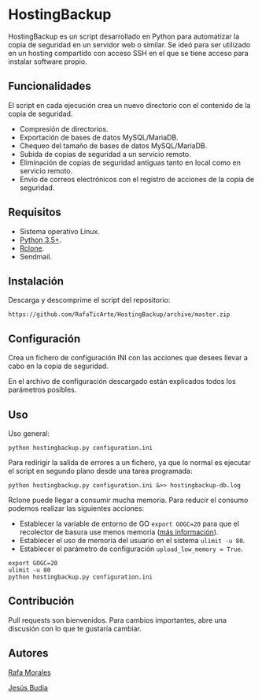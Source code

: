 # HostingBackup

HostingBackup es un script desarrollado en Python para automatizar la copia de seguridad en un servidor web o similar. Se ideó para ser utilizado en un hosting compartido con acceso SSH en el que se tiene acceso para instalar software propio.

## Funcionalidades

El script en cada ejecución crea un nuevo directorio con el contenido de la copia de seguridad.

- Compresión de directorios.
- Exportación de bases de datos MySQL/MariaDB.
- Chequeo del tamaño de bases de datos MySQL/MariaDB.
- Subida de copias de seguridad a un servicio remoto.
- Eliminación de copias de seguridad antiguas tanto en local como en servicio remoto.
- Envío de correos electrónicos con el registro de acciones de la copia de seguridad.

## Requisitos

- Sistema operativo Linux.
- [Python 3.5+](https://www.python.org/).
- [Rclone](https://rclone.org/).
- Sendmail.

## Instalación

Descarga y descomprime el script del repositorio:

```shell
https://github.com/RafaTicArte/HostingBackup/archive/master.zip
```

## Configuración

Crea un fichero de configuración INI con las acciones que desees llevar a cabo en la copia de seguridad.

En el archivo de configuración descargado están explicados todos los parámetros posibles.

## Uso

Uso general:

```shell
python hostingbackup.py configuration.ini
```

Para redirigir la salida de errores a un fichero, ya que lo normal es ejecutar el script en segundo plano desde una tarea programada:

```shell
python hostingbackup.py configuration.ini &>> hostingbackup-db.log
```

Rclone puede llegar a consumir mucha memoria. Para reducir el consumo podemos realizar las siguientes acciones:
- Establecer la variable de entorno de GO `export GOGC=20` para que el recolector de basura use menos memoria ([más información](https://rclone.org/faq/#rclone-is-using-too-much-memory-or-appears-to-have-a-memory-leak)).
- Establecer el uso de memoria del usuario en el sistema `ulimit -u 80`.
- Establecer el parámetro de configuración `upload_low_memory = True`.

```shell
export GOGC=20
ulimit -u 80
python hostingbackup.py configuration.ini
```

## Contribución

Pull requests son bienvenidos. Para cambios importantes, abre una discusión con lo que te gustaría cambiar.

## Autores

[Rafa Morales](https://github.com/RafaTicArte)

[Jesús Budia](https://github.com/jesusjbr)

